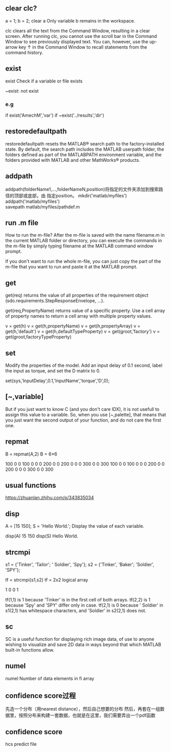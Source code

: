 ## clear clc?
a = 1;
b = 2;
clear a
Only variable b remains in the workspace.

clc clears all the text from the Command Window, resulting in a clear screen. 
After running clc, you cannot use the scroll bar in the Command Window to see previously displayed text. 
You can, however, use the up-arrow key ↑ in the Command Window to recall statements from the command history.

## exist
exist
Check if a variable or file exists

~exist: not exist

### e.g 
if exist('AmechM','var')
if ~exist('../results','dir')

## restoredefaultpath
restoredefaultpath resets the MATLAB® search path to the factory-installed state. 
By default, the search path includes the MATLAB userpath folder, the folders defined as part of the MATLABPATH environment variable, 
and the folders provided with MATLAB and other MathWorks® products.


## addpath

addpath(folderName1,...,folderNameN,position)将指定的文件夹添加到搜索路径的顶部或底部，由 指定position。
mkdir('matlab/myfiles')   
addpath('matlab/myfiles')  
savepath matlab/myfiles/pathdef.m

## run .m file
How to run the m-file?
After the m-file is saved with the name filename.m in the current MATLAB folder or directory, you can execute the commands in the m-file by simply typing filename at the MATLAB command window prompt.

If you don't want to run the whole m-file, you can just copy the part of the m-file that you want to run and paste it at the MATLAB prompt.



## get
get(req) returns the value of all properties of the requirement object (sdo.requirements.StepResponseEnvelope, ...).

get(req,PropertyName) returns value of a specific property. Use a cell array of property names to return a cell array with multiple property values.

v = get(h)
v = get(h,propertyName)
v = get(h,propertyArray)
v = get(h,'default')
v = get(h,defaultTypeProperty)
v = get(groot,'factory')
v = get(groot,factoryTypeProperty)

## set
Modify the properties of the model. Add an input delay of 0.1 second, label the input as torque, and set the D matrix to 0.

set(sys,'InputDelay',0.1,'InputName','torque','D',0);

## [~,variable]
But if you just want to know C (and you don't care IDX), it is not usefull to assign this value to a variable.
So, when you use [~,palette], that means that you just want the second output of your function, and do not care the first one.

## repmat
B = repmat(A,2)
B = 6×6

   100     0     0   100     0     0
     0   200     0     0   200     0
     0     0   300     0     0   300
   100     0     0   100     0     0
     0   200     0     0   200     0
     0     0   300     0     0   300
     
 ## usual functions
 https://zhuanlan.zhihu.com/p/343835034
 
 ## disp
 A = [15 150];
S = 'Hello World.';
Display the value of each variable.

disp(A)
    15   150
disp(S)
Hello World.

## strcmpi
s1 = {'Tinker', 'Tailor';
      '  Soldier', 'Spy'};
s2 = {'Tinker', 'Baker';
      'Soldier', 'SPY'};

tf = strcmpi(s1,s2)
tf = 2x2 logical array

   1   0
   0   1

tf(1,1) is 1 because 'Tinker' is in the first cell of both arrays. tf(2,2) is 1 because 'Spy' and 'SPY' differ only in case. tf(2,1) is 0 because ' Soldier' in s1(2,1) has whitespace characters, and 'Soldier' in s2(2,1) does not.

## sc
SC is a useful function for displaying rich image data, of use to anyone wishing to visualize and save 2D data in ways beyond that which MATLAB built-in functions allow.

## numel
numel
Number of data elements in fi array

## confidence score过程
先造一个分布（用nearest distance），然后自己想要的分布
然后，再套在一组数据里，按照分布来构建一套数据，也就是在这里，我们需要弄出一个pdf函数
 
 ## confidence score
 hcs predict file
 
